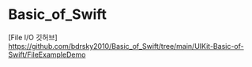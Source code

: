 # Basic_of_Swift

[File I/O 깃허브] https://github.com/bdrsky2010/Basic_of_Swift/tree/main/UIKit-Basic-of-Swift/FileExampleDemo

